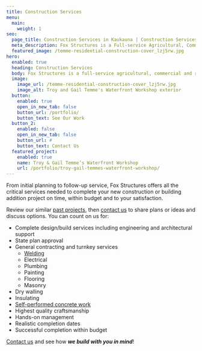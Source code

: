 ```yaml
---
title: Construction Services
menu:
  main:
    weight: 1
seo:
  page_title: Construction Services in Kaukauna | Construction Services in Appleton
  meta_description: Fox Structures is a Full-service Agricultural, Commercial and Residential Contractor.
  featured_image: /temme-residential-construction-cover_lzj5rw.jpg
hero: 
  enabled: true
  heading: Construction Services
  body: Fox Structures is a full-service agricultural, commercial and residential contractor.
  image: 
    image_url: /temme-residential-construction-cover_lzj5rw.jpg
    image_alt: Troy and Gail Temme's Waterfront Workshop exterior
  button:
    enabled: true
    open_in_new_tab: false
    button_url: /portfolio/
    button_text: See Our Work
  button_2:
    enabled: false
    open_in_new_tab: false
    button_url: #
    button_text: Contact Us
  featured_project: 
    enabled: true
    name: Troy & Gail Temme’s Waterfront Workshop
    url: /portfolio/troy-gail-temmes-waterfront-workshop/
---
```


From initial planning to follow-up service, Fox Structures offers all the critical services needed to complete your new construction or building addition project on time, within budget and to your satisfaction.

Review our similar [past projects](/portfolio/), then [contact us](/contact/) to share plans or ideas and discuss options. You can count on us for:

- Complete design/build services including engineering and architectural support
- State plan approval
- General contracting and turnkey services
  - [Welding](/construction-services/welding/)
  - Electrical
  - Plumbing
  - Painting
  - Flooring
  - Masonry
- Dry walling
- Insulating
- [Self-performed concrete work](/construction-services/concrete/)
- Highest quality craftsmanship
- Hands-on management
- Realistic completion dates
- Successful completion within budget

[Contact us](/contact/) and see how **_we build with you in mind_**!